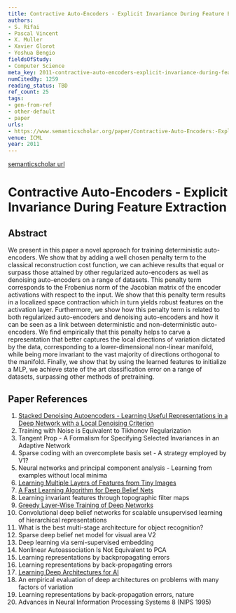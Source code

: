 ```yaml
---
title: Contractive Auto-Encoders - Explicit Invariance During Feature Extraction
authors:
- S. Rifai
- Pascal Vincent
- X. Muller
- Xavier Glorot
- Yoshua Bengio
fieldsOfStudy:
- Computer Science
meta_key: 2011-contractive-auto-encoders-explicit-invariance-during-feature-extraction
numCitedBy: 1259
reading_status: TBD
ref_count: 25
tags:
- gen-from-ref
- other-default
- paper
urls:
- https://www.semanticscholar.org/paper/Contractive-Auto-Encoders:-Explicit-Invariance-Rifai-Vincent/195d0a8233a7a46329c742eaff56c276f847fadc?sort=total-citations
venue: ICML
year: 2011
---
```


[semanticscholar url](https://www.semanticscholar.org/paper/Contractive-Auto-Encoders:-Explicit-Invariance-Rifai-Vincent/195d0a8233a7a46329c742eaff56c276f847fadc?sort=total-citations)

# Contractive Auto-Encoders - Explicit Invariance During Feature Extraction

## Abstract

We present in this paper a novel approach for training deterministic auto-encoders. We show that by adding a well chosen penalty term to the classical reconstruction cost function, we can achieve results that equal or surpass those attained by other regularized auto-encoders as well as denoising auto-encoders on a range of datasets. This penalty term corresponds to the Frobenius norm of the Jacobian matrix of the encoder activations with respect to the input. We show that this penalty term results in a localized space contraction which in turn yields robust features on the activation layer. Furthermore, we show how this penalty term is related to both regularized auto-encoders and denoising auto-encoders and how it can be seen as a link between deterministic and non-deterministic auto-encoders. We find empirically that this penalty helps to carve a representation that better captures the local directions of variation dictated by the data, corresponding to a lower-dimensional non-linear manifold, while being more invariant to the vast majority of directions orthogonal to the manifold. Finally, we show that by using the learned features to initialize a MLP, we achieve state of the art classification error on a range of datasets, surpassing other methods of pretraining.

## Paper References

1. [Stacked Denoising Autoencoders - Learning Useful Representations in a Deep Network with a Local Denoising Criterion](2010-stacked-denoising-autoencoders-learning-useful-representations-in-a-deep-network-with-a-local-denoising-criterion.md)
2. Training with Noise is Equivalent to Tikhonov Regularization
3. Tangent Prop - A Formalism for Specifying Selected Invariances in an Adaptive Network
4. Sparse coding with an overcomplete basis set - A strategy employed by V1?
5. Neural networks and principal component analysis - Learning from examples without local minima
6. [Learning Multiple Layers of Features from Tiny Images](2009-learning-multiple-layers-of-features-from-tiny-images.md)
7. [A Fast Learning Algorithm for Deep Belief Nets](2006-a-fast-learning-algorithm-for-deep-belief-nets.md)
8. Learning invariant features through topographic filter maps
9. [Greedy Layer-Wise Training of Deep Networks](2006-greedy-layer-wise-training-of-deep-networks.md)
10. Convolutional deep belief networks for scalable unsupervised learning of hierarchical representations
11. What is the best multi-stage architecture for object recognition?
12. Sparse deep belief net model for visual area V2
13. Deep learning via semi-supervised embedding
14. Nonlinear Autoassociation Is Not Equivalent to PCA
15. Learning representations by backpropagating errors
16. Learning representations by back-propagating errors
17. [Learning Deep Architectures for AI](2007-learning-deep-architectures-for-ai.md)
18. An empirical evaluation of deep architectures on problems with many factors of variation
19. Learning representations by back-propagation errors, nature
20. Advances in Neural Information Processing Systems 8 (NIPS 1995)

